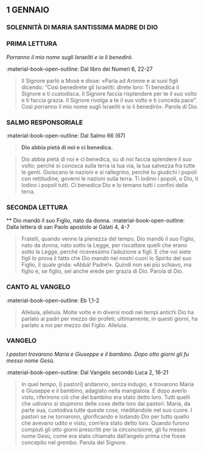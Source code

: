 ## 1 GENNAIO
> 
### SOLENNITÀ DI MARIA SANTISSIMA MADRE DI DIO
> 
### PRIMA LETTURA
*Porranno il mio nome sugli Israeliti e io li benedirò.*

:material-book-open-outline: Dal libro dei Numeri
6, 22-27

> Il Signore parlò a Mosè e disse: «Parla ad Aronne e ai suoi figli dicendo: “Così benedirete gli Israeliti: direte loro: Ti benedica il Signore e ti custodisca. Il Signore faccia risplendere per te il suo volto e ti faccia grazia. Il Signore rivolga a te il suo volto e ti conceda pace”. Così porranno il mio nome sugli Israeliti e io li benedirò». Parola di Dio.
> 
> 
### SALMO RESPONSORIALE
:material-book-open-outline: Dal Salmo 66 (67)

>**Dio abbia pietà di noi e ci benedica.**

> Dio abbia pietà di noi e ci benedica,
> su di noi faccia splendere il suo volto;
> perché si conosca sulla terra la tua via,
> la tua salvezza fra tutte le genti.
> Gioiscano le nazioni e si rallegrino,
> perché tu giudichi i popoli con rettitudine,
> governi le nazioni sulla terra.
> Ti lodino i popoli, o Dio,
> ti lodino i popoli tutti.
> Ci benedica Dio e lo temano
> tutti i confini della terra.
> 
### SECONDA LETTURA
**
Dio mandò il suo Figlio, nato da donna.
:material-book-open-outline: 
Dalla lettera di san Paolo apostolo ai Gàlati
4, 4-7
> 
> Fratelli, quando venne la pienezza del tempo, Dio mandò il suo Figlio, nato da donna, nato sotto la Legge, per riscattare quelli che erano sotto la Legge, perché ricevessimo l’adozione a figli. E che voi siete figli lo prova il fatto che Dio mandò nei nostri cuori lo Spirito del suo Figlio, il quale grida: «Abbà! Padre!». Quindi non sei più schiavo, ma figlio e, se figlio, sei anche erede per grazia di Dio. Parola di Dio.
> 
### CANTO AL VANGELO
:material-book-open-outline: Eb 1,1-2

> Alleluia, alleluia.
> Molte volte e in diversi modi nei tempi antichi
> Dio ha parlato ai padri per mezzo dei profeti;
> ultimamente, in questi giorni,
> ha parlato a noi per mezzo del Figlio.
> Alleluia.
> 
### VANGELO
*I pastori trovarono Maria e Giuseppe e il bambino. Dopo otto giorni gli fu messo nome Gesù.*

:material-book-open-outline: Dal Vangelo secondo Luca
2, 16-21

> In quel tempo, [i pastori] andarono, senza indugio, e trovarono Maria e Giuseppe e il bambino, adagiato nella mangiatoia. E dopo averlo visto, riferirono ciò che del bambino era stato detto loro. Tutti quelli che udivano si stupirono delle cose dette loro dai pastori. Maria, da parte sua, custodiva tutte queste cose, meditandole nel suo cuore. I pastori se ne tornarono, glorificando e lodando Dio per tutto quello che avevano udito e visto, com’era stato detto loro. Quando furono compiuti gli otto giorni prescritti per la circoncisione, gli fu messo nome Gesù, come era stato chiamato dall’angelo prima che fosse concepito nel grembo. Parola del Signore.